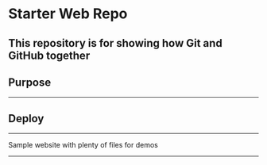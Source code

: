 # Starter Web Repo

This repository is for showing how Git and GitHub together
-------------

## Purpose

---------------------

## Deploy 

---------------------

Sample website with plenty of files for demos

-------------------